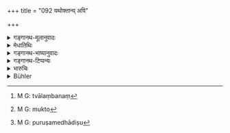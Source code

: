 +++
title = "092 यथोक्तान्य् अपि"

+++

<details><summary>गङ्गानथ-मूलानुवादः</summary>

Having renounced even the said acts, the Brāhmaṇa shall concentrate his effort on the knowledge of Self, on calmness and on the study of the Veda.—(92)
</details>

<details><summary>मेधातिथिः</summary>

**यथोक्तान्य् अपि कर्माणीति** । नानेनाग्निहोत्रादीनां कर्मणां परिहानिर् विधीयते, अपि त्व् **आत्मज्ञाने यत्नवान् स्याद्** इत्य् आत्मज्ञानाभ्यासो विधीयते । **कर्माणि परिहायेत्य्** अस्यालंबनं[^२४४] प्रशस्तदेवतायतनप्रदक्षिणमन्त्रगुरुगमनादीनि मुक्त्वा[^२४५] ऽप्य् आत्मज्ञानम् अभ्यस्येत् । न हि नित्यानां कर्मणां स्वेच्छया परित्यागो ऽस्ति पुरुषधर्मादिषु[^२४६] विहिते नास्ति त्यागेन विना ॥ १२.९२ ॥


[^२४६]:
     M G: puruṣamedhādiṣu


[^२४५]:
     M G: mukto


[^२४४]:
     M G: tvālaṃbanaṃ
</details>

<details><summary>गङ्गानथ-भाष्यानुवादः</summary>

‘*Even the said acts*.’—This does not sanction the abandoning of such acts as the *Agnihotra* and the like; all that is meant to be enjoined is that ‘one should concentrate his effort on the knowledge of Self’—which prescribes the acquiring of the knowledge of Self.

‘*Having renounced the acts*.’—What the meaning of this phrase is that one should concentrate his efforts upon the acquiring of the knowledge of Self, even though this might involve the abandoning of such acts as the worshipping at certain temples or attending upon elders and so forth. This does not however sanction the voluntary renunciation of the compulsory rites; but all other rites have to be renounced, without which the knowledge of Self cannot be acquired.—(92)
</details>

<details><summary>गङ्गानथ-टिप्पन्यः</summary>

This verse is quoted in *Mitākṣarā* (3.58) which explains ‘Vedābhyāsa’ as ‘repeating the Praṇava, *Om*’—and in *Yatidharmasāṅgraha* (p. 26).
</details>

<details><summary>भारुचिः</summary>

**यथोक्तान्य् अपि कर्माणि परिहायेत्य्** अयम् अर्थवादः, आत्मज्ञानशमवेदाभ्यासस्तुतये । न हि नित्यानां कर्मणां परित्यागो ऽस्त्य् आत्मेच्छया । शास्त्रतस् तु परित्यागः पाक्षिकः पुरुषमेधादिष्व् अनुत्यागेन । तदभावपक्ष अनधिकृतपुरुषविषयम् एतत् त्रयम् ॥ १२.९२ ॥
</details>

<details><summary>Bühler</summary>

092	After giving up even the above-mentioned sacrificial rites, a Brahmana should exert himself in (acquiring) the knowledge of the Soul, in extinguishing his passions, and in studying the Veda.
</details>
